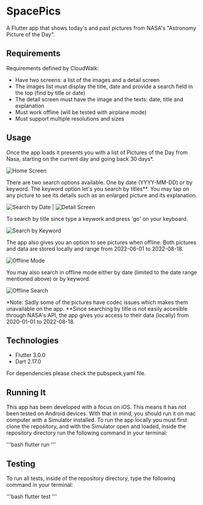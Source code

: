 # SpacePics

A Flutter app that shows today's and past pictures from NASA's "Astronomy Picture of the Day".

## Requirements

Requirements defined by CloudWalk:

- Have two screens: a list of the images and a detail screen
- The images list must display the title, date and provide a search field in the top (find by title or date)
- The detail screen must have the image and the texts: date, title and explanation
- Must work offline (will be tested with airplane mode)
- Must support multiple resolutions and sizes

## Usage

Once the app loads it presents you with a list of Pictures of the Day from Nasa, starting on the current day and going back 30 days*. 

![Home Screen](/documents/screenshots/home.png) 

There are two search options available. One by date (YYYY-MM-DD) or by keyword. The keyword option let's you search by titles**. You may tap on any picture to see its details such as an enlarged picture and its explanation. 

![Search by Date](/documents/screenshots/search_by_date.png) | ![Detail Screen](/documents/screenshots/img_detail.png)

To search by title since type a keywork and press 'go' on your keyboard.

![Search by Keyword](/documents/screenshots/search_by_keyword.png)

The app also gives you an option to see pictures when offline. Both pictures and data are stored locally and range from 2022-06-01 to 2022-08-18.

![Offline Mode](/documents/screenshots/home_offline.png)

You may also search in offline mode either by date (limited to the date range mentioned above) or by keyword. 

![Offline Search](/documents/screenshots/search_offline.png)

*Note: Sadly some of the pictures have codec issues which makes them unavailable on the app. 
**Since searching by title is not easily accesible through NASA's API, the app gives you access to their data (locally) from 2020-01-01 to 2022-08-18.

## Technologies

- Flutter 3.0.0
- Dart 2.17.0

For dependencies please check the pubspeck.yaml file.

## Running It

This app has been developed with a focus on iOS. This means it has not been tested on Android devices. With that in mind, you should run it on mac computer with a Simulator installed. To run the app locally you must first clone the repository, and with the Simulator open and loaded, inside the repository directory run the following command in your terminal:

'''bash
flutter run
'''

## Testing

To run all tests, inside of the repository directory, type the following command in your terminal:

'''bash
flutter test
'''




